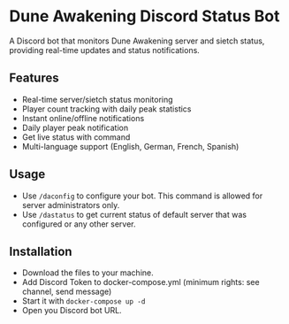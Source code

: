 # Dune Awakening Discord Status Bot

A Discord bot that monitors Dune Awakening server and sietch status, providing real-time updates and status notifications.

## Features

- Real-time server/sietch status monitoring
- Player count tracking with daily peak statistics
- Instant online/offline notifications
- Daily player peak notification
- Get live status with command
- Multi-language support (English, German, French, Spanish)

## Usage

- Use `/daconfig` to configure your bot. This command is allowed for server administrators only.
- Use `/dastatus` to get current status of default server that was configured or any other server.

## Installation
- Download the files to your machine.
- Add Discord Token to docker-compose.yml (minimum rights: see channel, send message)
- Start it with `docker-compose up -d`
- Open you Discord bot URL.
